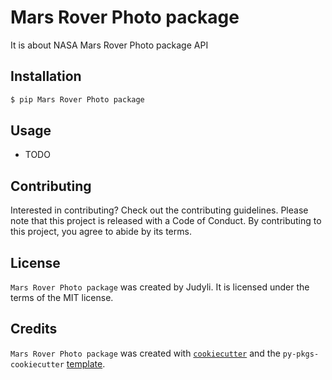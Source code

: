 # Mars Rover Photo package

It is about NASA Mars Rover Photo package API

## Installation

```bash
$ pip Mars Rover Photo package
```

## Usage

- TODO

## Contributing

Interested in contributing? Check out the contributing guidelines. Please note that this project is released with a Code of Conduct. By contributing to this project, you agree to abide by its terms.

## License

`Mars Rover Photo package` was created by Judyli. It is licensed under the terms of the MIT license.

## Credits

`Mars Rover Photo package` was created with [`cookiecutter`](https://cookiecutter.readthedocs.io/en/latest/) and the `py-pkgs-cookiecutter` [template](https://github.com/py-pkgs/py-pkgs-cookiecutter).
